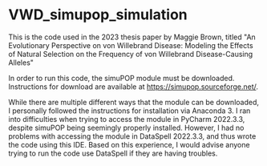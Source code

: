 # VWD_simupop_simulation
This is the code used in the 2023 thesis paper by Maggie Brown, titled "An Evolutionary Perspective on von Willebrand Disease: Modeling the Effects of Natural Selection on the Frequency of von Willebrand Disease-Causing Alleles"

In order to run this code, the simuPOP module must be downloaded. Instructions for download are available at https://simupop.sourceforge.net/. 

While there are multiple different ways that the module can be downloaded, I personally followed the instructions for installation via Anaconda 3. I ran into
difficulties when trying to access the module in PyCharm 2022.3.3, despite simuPOP being seemingly properly installed. However, I had no problems with accessing the 
module in DataSpell 2022.3.3, and thus wrote the code using this IDE. Based on this experience, I would advise anyone trying to run the code use DataSpell if 
they are having troubles.
